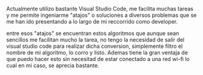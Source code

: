 Actualmente utilizo bastante Visual Studio Code, me facilita muchas tareas y me permite ingeniarme "atajos" o soluciones
a diversos problemas que se me han ido presentando a lo largo de mi reccorrido como developer.

entre esos "atajos" se encuentran estos algoritmos que aunque sean sencillos me facilitan mucho la tarea,
no tengo la necesidad de salir del visual studio code para realizar dicha conversion, simplemente filtro 
el nombre de mi algoritmo, lo corro y listo. Ademas tiene la gran ventaja de que puedo hacer esto sin necesitad
de estar conectado a una red wi-fi lo cual en mi caso, se aprecia bastante.
